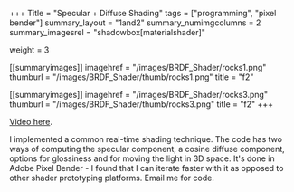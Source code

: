 +++
Title = "Specular + Diffuse Shading"
tags = ["programming", "pixel bender"]
summary_layout = "1and2"
summary_numimgcolumns = 2
summary_imagesrel = "shadowbox[materialshader]"

weight = 3

[[summaryimages]]
imagehref = "/images/BRDF_Shader/rocks1.png"
thumburl = "/images/BRDF_Shader/thumb/rocks1.png"
title = "f2"

[[summaryimages]]
imagehref = "/images/BRDF_Shader/rocks3.png"
thumburl = "/images/BRDF_Shader/thumb/rocks3.png"
title = "f2"
+++
<p><a href="https://www.youtube.com/watch?v=btRh_7UlCwU">Video here</a>.</p>
<p>I implemented a common real-time shading technique. The code has two ways of computing the specular component, a cosine diffuse component, options for glossiness and for moving the light in 3D space. It's done in Adobe Pixel Bender - I found that I can iterate faster with it as opposed to other shader prototyping platforms. Email me for code.</p>